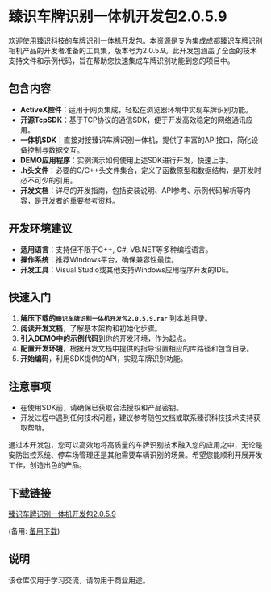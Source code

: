 # 臻识车牌识别一体机开发包2.0.5.9

欢迎使用臻识科技的车牌识别一体机开发包。本资源是专为集成成都臻识车牌识别相机产品的开发者准备的工具集，版本号为2.0.5.9。此开发包涵盖了全面的技术支持文件和示例代码，旨在帮助您快速集成车牌识别功能到您的项目中。

## 包含内容

- **ActiveX控件**：适用于网页集成，轻松在浏览器环境中实现车牌识别功能。
- **开源TcpSDK**：基于TCP协议的通信SDK，便于开发高效稳定的网络通讯应用。
- **一体机SDK**：直接对接臻识车牌识别一体机，提供了丰富的API接口，简化设备控制与数据交互。
- **DEMO应用程序**：实例演示如何使用上述SDK进行开发，快速上手。
- **.h头文件**：必要的C/C++头文件集合，定义了函数原型和数据结构，是开发时必不可少的引用。
- **开发文档**：详尽的开发指南，包括安装说明、API参考、示例代码解析等内容，是开发者的重要参考资料。

## 开发环境建议

- **适用语言**：支持但不限于C++, C#, VB.NET等多种编程语言。
- **操作系统**：推荐Windows平台，确保兼容性最佳。
- **开发工具**：Visual Studio或其他支持Windows应用程序开发的IDE。

## 快速入门

1. **解压下载的`臻识车牌识别一体机开发包2.0.5.9.rar`** 到本地目录。
2. **阅读开发文档**，了解基本架构和初始化步骤。
3. **引入DEMO中的示例代码**到你的开发环境，作为起点。
4. **配置开发环境**，根据开发文档中提供的指导设置相应的库路径和包含目录。
5. **开始编码**，利用SDK提供的API，实现车牌识别功能。

## 注意事项

- 在使用SDK前，请确保已获取合法授权和产品密钥。
- 开发过程中遇到任何技术问题，建议参考随包文档或联系臻识科技技术支持获取帮助。

通过本开发包，您可以高效地将高质量的车牌识别技术融入您的应用之中，无论是安防监控系统、停车场管理还是其他需要车辆识别的场景。希望您能顺利开展开发工作，创造出色的产品。

## 下载链接
[臻识车牌识别一体机开发包2.0.5.9](https://pan.quark.cn/s/0139af23345c) 

(备用: [备用下载](https://pan.baidu.com/s/1AuE4-fL2kgcwuHai0C3g1A?pwd=1234))

## 说明

该仓库仅用于学习交流，请勿用于商业用途。
